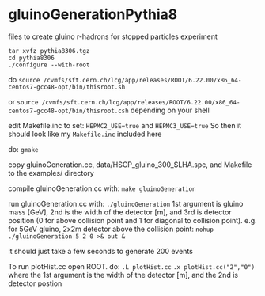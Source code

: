 # gluinoGenerationPythia8
files to create gluino r-hadrons for stopped particles experiment

```
tar xvfz pythia8306.tgz
cd pythia8306
./configure --with-root
```

do
```source /cvmfs/sft.cern.ch/lcg/app/releases/ROOT/6.22.00/x86_64-centos7-gcc48-opt/bin/thisroot.sh```

or
```source /cvmfs/sft.cern.ch/lcg/app/releases/ROOT/6.22.00/x86_64-centos7-gcc48-opt/bin/thisroot.csh```
depending on your shell

edit Makefile.inc to set:
```HEPMC2_USE=true```
and
```HEPMC3_USE=true```
So then it should look like my ```Makefile.inc``` included here

do:
```gmake```

copy gluinoGeneration.cc, data/HSCP_gluino_300_SLHA.spc, and Makefile to the examples/ directory

compile gluinoGeneration.cc with:
```make gluinoGeneration```

run gluinoGeneration.cc with:
```./gluinoGeneration```
1st argument is gluino mass [GeV], 2nd is the width of the detector [m], and 3rd is detector position (0 for above collision point and 1 for diagonal to collision point). e.g. for 5GeV gluino, 2x2m detector above the collision point:
```nohup ./gluinoGeneration 5 2 0 >& out &```

it should just take a few seconds to generate 200 events

To run plotHist.cc open ROOT. do:
```.L plotHist.cc```
```.x plotHist.cc("2","0")```
where the 1st argument is the width of the detector [m], and the 2nd is detector postion